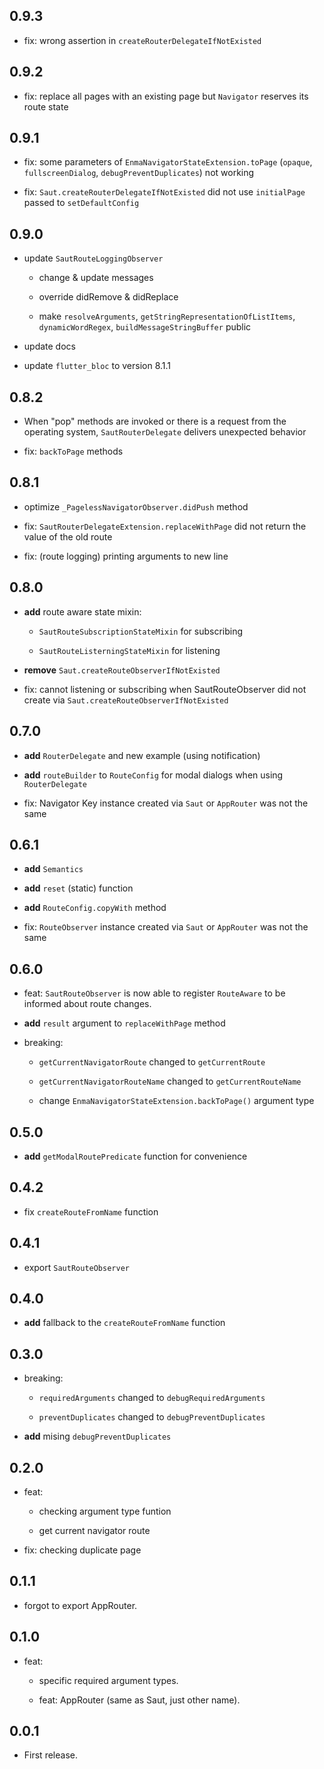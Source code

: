 ## 0.9.3

* fix: wrong assertion in `createRouterDelegateIfNotExisted`

## 0.9.2

* fix: replace all pages with an existing page but `Navigator` reserves its route state

## 0.9.1

* fix: some parameters of `EnmaNavigatorStateExtension.toPage` (`opaque`, `fullscreenDialog`, `debugPreventDuplicates`) not working

* fix: `Saut.createRouterDelegateIfNotExisted` did not use `initialPage` passed to `setDefaultConfig`

## 0.9.0

* update `SautRouteLoggingObserver`

  - change & update messages

  - override didRemove & didReplace

  - make `resolveArguments`, `getStringRepresentationOfListItems`, `dynamicWordRegex`, `buildMessageStringBuffer` public

* update docs

* update `flutter_bloc` to version 8.1.1

## 0.8.2

* When "pop" methods are invoked or there is a request from the operating system, `SautRouterDelegate` delivers unexpected behavior

* fix: `backToPage` methods

## 0.8.1

* optimize `_PagelessNavigatorObserver.didPush` method

* fix: `SautRouterDelegateExtension.replaceWithPage` did not return the value of the old route

* fix: (route logging) printing arguments to new line

## 0.8.0

* **add** route aware state mixin: 

  - `SautRouteSubscriptionStateMixin` for subscribing

  - `SautRouteListerningStateMixin` for listening

* **remove** `Saut.createRouteObserverIfNotExisted`

* fix: cannot listening or subscribing when SautRouteObserver did not create via `Saut.createRouteObserverIfNotExisted`

## 0.7.0

* **add** `RouterDelegate` and new example (using notification)

* **add** `routeBuilder` to `RouteConfig` for modal dialogs when using `RouterDelegate`

* fix: Navigator Key instance created via `Saut` or `AppRouter` was not the same

## 0.6.1

* **add** `Semantics`

* **add** `reset` (static) function

* **add** `RouteConfig.copyWith` method

* fix: `RouteObserver` instance created via `Saut` or `AppRouter` was not the same

## 0.6.0

* feat: `SautRouteObserver` is now able to register `RouteAware` to be informed about route changes.

* **add** `result` argument to `replaceWithPage` method

* breaking:

  - `getCurrentNavigatorRoute` changed to `getCurrentRoute`

  - `getCurrentNavigatorRouteName` changed to `getCurrentRouteName`

  - change `EnmaNavigatorStateExtension.backToPage()` argument type

## 0.5.0

* **add** `getModalRoutePredicate` function for convenience

## 0.4.2

* fix `createRouteFromName` function

## 0.4.1

* export `SautRouteObserver`

## 0.4.0

* **add** fallback to the `createRouteFromName` function

## 0.3.0

* breaking:

  - `requiredArguments` changed to `debugRequiredArguments`

  - `preventDuplicates` changed to `debugPreventDuplicates`

* **add** mising `debugPreventDuplicates`

## 0.2.0

* feat:

  - checking argument type funtion

  - get current navigator route

* fix: checking duplicate page

## 0.1.1

* forgot to export AppRouter.

## 0.1.0

* feat:

  - specific required argument types.

  - feat: AppRouter (same as Saut, just other name).

## 0.0.1

* First release.
